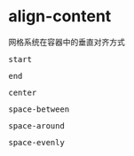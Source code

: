 # align-content

网格系统在容器中的垂直对齐方式

<div>

<div class="grid grid-cols-6 gap-20">

<v-clicks>



<div>

<kbd>start</kbd>

<GridBox
  :style="style[0]"
/>
</div>

<div>

<kbd>end</kbd>

<GridBox
  :style="style[1]"
/>

</div>

<div>

<kbd>center</kbd>

<GridBox
  :style="style[2]"
/>

</div>

<div>

<kbd>space-between</kbd>

<GridBox
  :style="style[3]"
/>

</div>

<div>

<kbd>space-around</kbd>

<GridBox
  :style="style[4]"
/>

</div>

<div>

<kbd>space-evenly</kbd>

<GridBox
  :style="style[5]"
/>

</div>

</v-clicks>

</div>

</div>




<script setup>
const style = [{
  gridTemplateColumns: '1fr',
  gridTemplateRows: 'repeat(4, 100px)',
  height: '500px',
  alignContent: 'start'
}, {
  gridTemplateColumns: '1fr',
  gridTemplateRows: 'repeat(4, 100px)',
  height: '500px',
  alignContent: 'end'
}, {
  gridTemplateColumns: '1fr',
  gridTemplateRows: 'repeat(4, 100px)',
  height: '500px',
  alignContent: 'center'
}, {
  gridTemplateColumns: '1fr',
  gridTemplateRows: 'repeat(4, 100px)',
  height: '500px',
  alignContent: 'space-between'
}, {
  gridTemplateColumns: '1fr',
  gridTemplateRows: 'repeat(4, 100px)',
  height: '500px',
  alignContent: 'space-around'
}, {
  gridTemplateColumns: '1fr',
  gridTemplateRows: 'repeat(4, 100px)',
  height: '500px',
  alignContent: 'space-evenly'
}]
</script>

<!-- 取值同 <kbd>justify-content</kbd> -->

